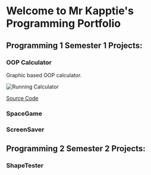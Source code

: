 # Welcome to Mr Kapptie's Programming Portfolio

## Programming 1 Semester 1 Projects: 

### OOP Calculator

Graphic based OOP calculator.

![Running Calculator]()

[Source Code]()

### SpaceGame

### ScreenSaver

## Programming 2 Semester 2 Projects: 

### ShapeTester
